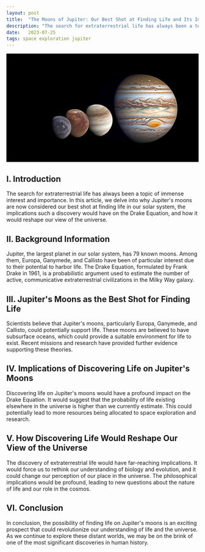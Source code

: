 ```yaml
---
layout: post
title:  "The Moons of Jupiter: Our Best Shot at Finding Life and Its Implications for the Universe"
description: "The search for extraterrestrial life has always been a topic of immense interest and importance. In this article, we delve into why Jupiter's moons are now considered our best shot at finding life in our solar system, the implications such a discovery would have on the Drake Equation, and how it would reshape our view of the universe."
date:   2023-07-25
tags: space exploration jupiter
---
```


![A view of Jupiter and its most interesting moons](/assets/jupiters-moons.png)

## I. Introduction

The search for extraterrestrial life has always been a topic of immense interest and importance. In this article, we delve into why Jupiter's moons are now considered our best shot at finding life in our solar system, the implications such a discovery would have on the Drake Equation, and how it would reshape our view of the universe.

## II. Background Information

Jupiter, the largest planet in our solar system, has 79 known moons. Among them, Europa, Ganymede, and Callisto have been of particular interest due to their potential to harbor life. The Drake Equation, formulated by Frank Drake in 1961, is a probabilistic argument used to estimate the number of active, communicative extraterrestrial civilizations in the Milky Way galaxy.

## III. Jupiter's Moons as the Best Shot for Finding Life

Scientists believe that Jupiter's moons, particularly Europa, Ganymede, and Callisto, could potentially support life. These moons are believed to have subsurface oceans, which could provide a suitable environment for life to exist. Recent missions and research have provided further evidence supporting these theories.

## IV. Implications of Discovering Life on Jupiter's Moons

Discovering life on Jupiter's moons would have a profound impact on the Drake Equation. It would suggest that the probability of life existing elsewhere in the universe is higher than we currently estimate. This could potentially lead to more resources being allocated to space exploration and research.

## V. How Discovering Life Would Reshape Our View of the Universe

The discovery of extraterrestrial life would have far-reaching implications. It would force us to rethink our understanding of biology and evolution, and it could change our perception of our place in the universe. The philosophical implications would be profound, leading to new questions about the nature of life and our role in the cosmos.

## VI. Conclusion

In conclusion, the possibility of finding life on Jupiter's moons is an exciting prospect that could revolutionize our understanding of life and the universe. As we continue to explore these distant worlds, we may be on the brink of one of the most significant discoveries in human history.
